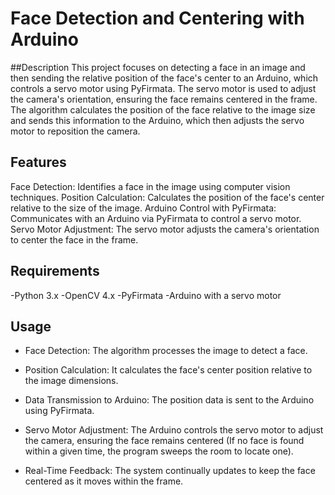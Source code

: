 # Face Detection and Centering with Arduino
##Description
This project focuses on detecting a face in an image and then sending the relative position of the face's center to an Arduino, which controls a servo motor using PyFirmata. The servo motor is used to adjust the camera's orientation, ensuring the face remains centered in the frame. The algorithm calculates the position of the face relative to the image size and sends this information to the Arduino, which then adjusts the servo motor to reposition the camera.

## Features
Face Detection: Identifies a face in the image using computer vision techniques.
Position Calculation: Calculates the position of the face's center relative to the size of the image.
Arduino Control with PyFirmata: Communicates with an Arduino via PyFirmata to control a servo motor.
Servo Motor Adjustment: The servo motor adjusts the camera's orientation to center the face in the frame.

##  Requirements
-Python 3.x
-OpenCV 4.x
-PyFirmata
-Arduino with a servo motor

## Usage
- Face Detection: The algorithm processes the image to detect a face.

- Position Calculation: It calculates the face's center position relative to the image dimensions.

- Data Transmission to Arduino: The position data is sent to the Arduino using PyFirmata.

- Servo Motor Adjustment: The Arduino controls the servo motor to adjust the camera, ensuring the face remains centered (If no face is found within a given time, the program sweeps the room to locate one). 

- Real-Time Feedback: The system continually updates to keep the face centered as it moves within the frame.

